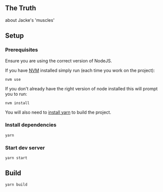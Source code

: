 ## The Truth

about Jacke's 'muscles'

## Setup

### Prerequisites

Ensure you are using the correct version of NodeJS.

If you have [NVM](https://github.com/nvm-sh/nvm#installing-and-updating) installed simply run (each time you work on the project):

```shell
nvm use
```

If you don't already have the right version of node installed this will prompt you to run:

```shell
nvm install
```

You will also need to [install yarn](https://classic.yarnpkg.com/en/docs/install/) to build the project.

### Install dependencies

```shell
yarn
```

### Start dev server

```shell
yarn start
```

## Build

```shell
yarn build
```
